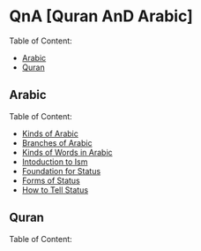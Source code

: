 # QnA [Quran AnD Arabic]
Table of Content:
- [Arabic](#arabic)
- [Quran](#quran)

## Arabic
Table of Content:
- [Kinds of Arabic](https://github.com/mdfnam/QnA/blob/main/Kinds%20of%20Arabic.md)
- [Branches of Arabic](https://github.com/mdfnam/QnA/blob/main/Branches%20of%20Arabic.md)
- [Kinds of Words in Arabic](https://github.com/mdfnam/QnA/blob/main/Kinds%20of%20Words%20in%20Arabic.md)
- [Intoduction to Ism](https://github.com/mdfnam/QnA/blob/main/Introduction%20to%20Ism.md)
- [Foundation for Status](https://github.com/mdfnam/QnA/blob/main/Foundation%20for%20Status.md)
- [Forms of Status](https://github.com/mdfnam/QnA/blob/main/Forms%20of%20Status.md)
- [How to Tell Status](https://github.com/mdfnam/QnA/blob/main/How%20to%20Tell%20Status.md)




## Quran
Table of Content:
